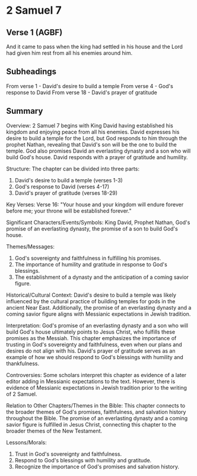 # 2 Samuel 7

## Verse 1 (AGBF)

And it came to pass when the king had settled in his house and the Lord had given him rest from all his enemies around him.

## Subheadings

From verse 1 - David's desire to build a temple
From verse 4 - God's response to David
From verse 18 - David's prayer of gratitude

## Summary

Overview:
2 Samuel 7 begins with King David having established his kingdom and enjoying peace from all his enemies. David expresses his desire to build a temple for the Lord, but God responds to him through the prophet Nathan, revealing that David's son will be the one to build the temple. God also promises David an everlasting dynasty and a son who will build God's house. David responds with a prayer of gratitude and humility.

Structure:
The chapter can be divided into three parts:
1. David's desire to build a temple (verses 1-3)
2. God's response to David (verses 4-17)
3. David's prayer of gratitude (verses 18-29)

Key Verses:
Verse 16: "Your house and your kingdom will endure forever before me; your throne will be established forever."

Significant Characters/Events/Symbols:
King David, Prophet Nathan, God's promise of an everlasting dynasty, the promise of a son to build God's house.

Themes/Messages:
1. God's sovereignty and faithfulness in fulfilling his promises.
2. The importance of humility and gratitude in response to God's blessings.
3. The establishment of a dynasty and the anticipation of a coming savior figure.

Historical/Cultural Context:
David's desire to build a temple was likely influenced by the cultural practice of building temples for gods in the ancient Near East. Additionally, the promise of an everlasting dynasty and a coming savior figure aligns with Messianic expectations in Jewish tradition.

Interpretation:
God's promise of an everlasting dynasty and a son who will build God's house ultimately points to Jesus Christ, who fulfills these promises as the Messiah. This chapter emphasizes the importance of trusting in God's sovereignty and faithfulness, even when our plans and desires do not align with his. David's prayer of gratitude serves as an example of how we should respond to God's blessings with humility and thankfulness.

Controversies:
Some scholars interpret this chapter as evidence of a later editor adding in Messianic expectations to the text. However, there is evidence of Messianic expectations in Jewish tradition prior to the writing of 2 Samuel.

Relation to Other Chapters/Themes in the Bible:
This chapter connects to the broader themes of God's promises, faithfulness, and salvation history throughout the Bible. The promise of an everlasting dynasty and a coming savior figure is fulfilled in Jesus Christ, connecting this chapter to the broader themes of the New Testament.

Lessons/Morals:
1. Trust in God's sovereignty and faithfulness.
2. Respond to God's blessings with humility and gratitude.
3. Recognize the importance of God's promises and salvation history.